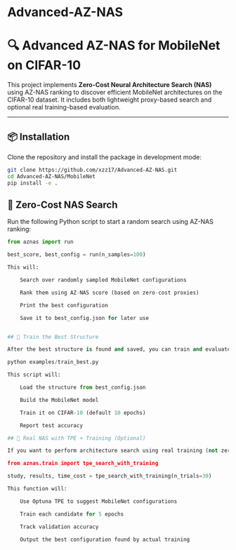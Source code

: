 # Advanced-AZ-NAS

# 🔍 Advanced AZ-NAS for MobileNet on CIFAR-10

This project implements **Zero-Cost Neural Architecture Search (NAS)** using AZ-NAS ranking to discover efficient MobileNet architectures on the CIFAR-10 dataset. It includes both lightweight proxy-based search and optional real training-based evaluation.

---

## 📦 Installation

Clone the repository and install the package in development mode:

```bash
git clone https://github.com/xzz17/Advanced-AZ-NAS.git
cd Advanced-AZ-NAS/MobileNet
pip install -e .
```
## 🚀 Zero-Cost NAS Search

Run the following Python script to start a random search using AZ-NAS ranking:

```python
from aznas import run

best_score, best_config = run(n_samples=100)

This will:

    Search over randomly sampled MobileNet configurations

    Rank them using AZ-NAS score (based on zero-cost proxies)

    Print the best configuration

    Save it to best_config.json for later use


## 🧪 Train the Best Structure

After the best structure is found and saved, you can train and evaluate it:

python examples/train_best.py

This script will:

    Load the structure from best_config.json

    Build the MobileNet model

    Train it on CIFAR-10 (default 10 epochs)

    Report test accuracy

## 🎯 Real NAS with TPE + Training (Optional)

If you want to perform architecture search using real training (not zero-cost), you can use Optuna's TPE sampler:

from aznas.train import tpe_search_with_training

study, results, time_cost = tpe_search_with_training(n_trials=30)

This function will:

    Use Optuna TPE to suggest MobileNet configurations

    Train each candidate for 5 epochs

    Track validation accuracy

    Output the best configuration found by actual training
